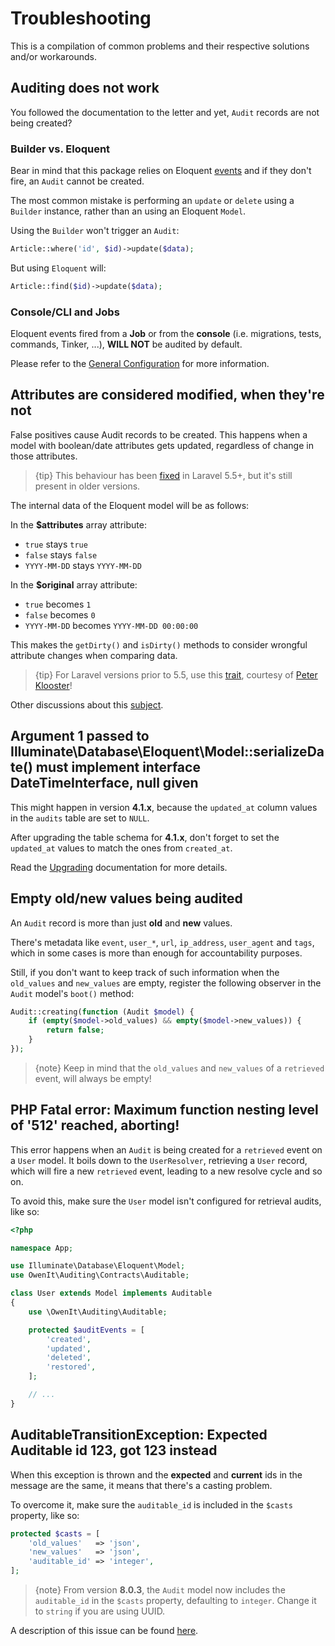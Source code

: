 # Troubleshooting
This is a compilation of common problems and their respective solutions and/or workarounds.

## Auditing does not work
You followed the documentation to the letter and yet, `Audit` records are not being created?

### Builder vs. Eloquent
Bear in mind that this package relies on Eloquent [events](https://laravel.com/docs/5.6/eloquent#events) and if they don't fire, an `Audit` cannot be created.

The most common mistake is performing an `update` or `delete` using a `Builder` instance, rather than an using an Eloquent `Model`.

Using the `Builder` won't trigger an `Audit`:
```php
Article::where('id', $id)->update($data);
```

But using `Eloquent` will:
```php
Article::find($id)->update($data);
```

### Console/CLI and Jobs
Eloquent events fired from a **Job** or from the **console** (i.e. migrations, tests, commands, Tinker, ...), **WILL NOT** be audited by default.

Please refer to the [General Configuration](general-configuration) for more information. 

## Attributes are considered modified, when they're not
False positives cause Audit records to be created.
This happens when a model with boolean/date attributes gets updated, regardless of change in those attributes.

> {tip} This behaviour has been [fixed](https://github.com/laravel/framework/pull/18400) in Laravel 5.5+, but it's still present in older versions. 

The internal data of the Eloquent model will be as follows:

In the **$attributes** array attribute:
- `true` stays `true`
- `false` stays `false`
- `YYYY-MM-DD` stays `YYYY-MM-DD`

In the **$original** array attribute:
- `true` becomes `1`
- `false` becomes `0`
- `YYYY-MM-DD` becomes `YYYY-MM-DD 00:00:00`

This makes the `getDirty()` and `isDirty()` methods to consider wrongful attribute changes when comparing data.

> {tip} For Laravel versions prior to 5.5, use this [trait](https://gist.github.com/crashkonijn/7d581e55770d2379494067d8b0ce0f6d), courtesy of [Peter Klooster](https://github.com/crashkonijn)! 

Other discussions about this [subject](https://github.com/laravel/internals/issues/349).

## Argument 1 passed to Illuminate\Database\Eloquent\Model::serializeDate() must implement interface DateTimeInterface, null given
This might happen in version **4.1.x**, because the `updated_at` column values in the `audits` table are set to `NULL`.

After upgrading the table schema for **4.1.x**, don't forget to set the `updated_at` values to match the ones from `created_at`.

Read the [Upgrading](upgrading) documentation for more details.

## Empty old/new values being audited
An `Audit` record is more than just **old** and **new** values.

There's metadata like `event`, `user_*`, `url`, `ip_address`, `user_agent` and `tags`, which in some cases is more than enough for accountability purposes.

Still, if you don't want to keep track of such information when the `old_values` and `new_values` are empty, register the following observer in the `Audit` model's `boot()` method:

```php
Audit::creating(function (Audit $model) {
    if (empty($model->old_values) && empty($model->new_values)) {
        return false;
    }
});
```

> {note} Keep in mind that the `old_values` and `new_values` of a `retrieved` event, will always be empty!

## PHP Fatal error:  Maximum function nesting level of '512' reached, aborting!
This error happens when an `Audit` is being created for a `retrieved` event on a `User` model.
It boils down to the `UserResolver`, retrieving a `User` record, which will fire a new `retrieved` event, leading to a new resolve cycle and so on.

To avoid this, make sure the `User` model isn't configured for retrieval audits, like so:

```php
<?php

namespace App;

use Illuminate\Database\Eloquent\Model;
use OwenIt\Auditing\Contracts\Auditable;

class User extends Model implements Auditable
{
    use \OwenIt\Auditing\Auditable;

    protected $auditEvents = [
        'created',
        'updated',
        'deleted',
        'restored',
    ];

    // ...
}
```

## AuditableTransitionException: Expected Auditable id 123, got 123 instead
When this exception is thrown and the **expected** and **current** ids in the message are the same, it means that there's a casting problem.

To overcome it, make sure the `auditable_id` is included in the `$casts` property, like so:

```php
protected $casts = [
    'old_values'   => 'json',
    'new_values'   => 'json',
    'auditable_id' => 'integer',
];
```

> {note} From version **8.0.3**, the `Audit` model now includes the `auditable_id` in the `$casts` property, defaulting to `integer`. Change it to `string` if you are using UUID.

A description of this issue can be found [here](https://github.com/owen-it/laravel-auditing/issues/432#issuecomment-424738978).
